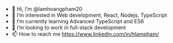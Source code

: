 - 👋 Hi, I’m @lamhoangpham20
- 👀 I’m interested in Web development, React, Nodejs, TypeScript
- 🌱 I’m currently learning Advanced TypeScript and ES6
- 💞️ I’m looking to work in full-stack development
- 📫 How to reach me https://www.linkedin.com/in/hlampham/

<!---
lamhoangpham20/lamhoangpham20 is a ✨ special ✨ repository because its `README.md` (this file) appears on your GitHub profile.
You can click the Preview link to take a look at your changes.
--->
